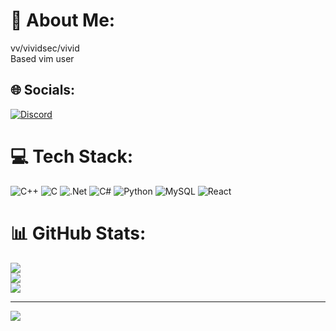# 💫 About Me:
vv/vividsec/vivid<br>Based vim user


## 🌐 Socials:
[![Discord](https://img.shields.io/badge/Discord-%237289DA.svg?logo=discord&logoColor=white)](https://discord.gg/pop) 

# 💻 Tech Stack:
![C++](https://img.shields.io/badge/c++-%2300599C.svg?style=for-the-badge&logo=c%2B%2B&logoColor=white) ![C](https://img.shields.io/badge/c-%2300599C.svg?style=for-the-badge&logo=c&logoColor=white) ![.Net](https://img.shields.io/badge/.NET-5C2D91?style=for-the-badge&logo=.net&logoColor=white) ![C#](https://img.shields.io/badge/c%23-%23239120.svg?style=for-the-badge&logo=csharp&logoColor=white) ![Python](https://img.shields.io/badge/python-3670A0?style=for-the-badge&logo=python&logoColor=ffdd54) ![MySQL](https://img.shields.io/badge/mysql-%2300000f.svg?style=for-the-badge&logo=mysql&logoColor=white) ![React](https://img.shields.io/badge/react-%2320232a.svg?style=for-the-badge&logo=react&logoColor=%2361DAFB)
# 📊 GitHub Stats:
![](https://github-readme-stats.vercel.app/api?username=vividsex&theme=dark&hide_border=false&include_all_commits=false&count_private=false)<br/>
![](https://github-readme-streak-stats.herokuapp.com/?user=vividsex&theme=dark&hide_border=false)<br/>
![](https://github-readme-stats.vercel.app/api/top-langs/?username=vividsex&theme=dark&hide_border=false&include_all_commits=false&count_private=false&layout=compact)

---
[![](https://visitcount.itsvg.in/api?id=vividsex&icon=7&color=0)](https://visitcount.itsvg.in)

<!-- Proudly created with GPRM ( https://gprm.itsvg.in ) -->
